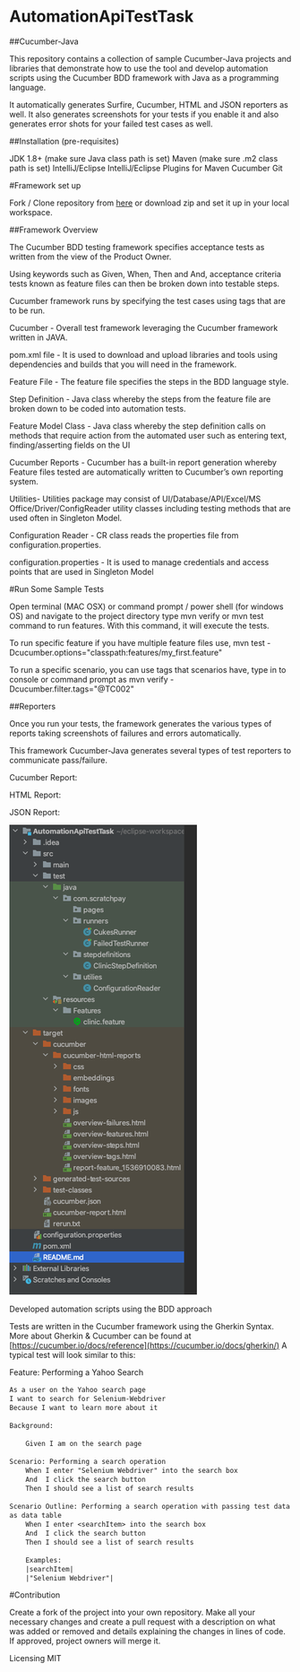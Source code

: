 # AutomationApiTestTask

##Cucumber-Java

This repository contains a collection of sample Cucumber-Java projects and libraries that demonstrate how to use the tool and develop automation scripts using the Cucumber BDD framework with Java as a programming language.

It automatically generates Surfire, Cucumber, HTML and JSON reporters as well. It also generates screenshots for your tests if you enable it and also generates error shots for your failed test cases as well.

##Installation (pre-requisites)

JDK 1.8+ (make sure Java class path is set)
Maven (make sure .m2 class path is set)
IntelliJ/Eclipse
IntelliJ/Eclipse Plugins for
Maven
Cucumber
Git

#Framework set up

Fork / Clone repository from [here]() or download zip and set it up in your local workspace.

##Framework Overview

The Cucumber BDD testing framework specifies acceptance tests as written from the view of the Product Owner.

Using keywords such as Given, When, Then and And, acceptance criteria tests known as feature files can then be broken down into testable steps. 

Cucumber framework runs by specifying the test cases using tags that are to be run.

Cucumber - Overall test framework leveraging the Cucumber framework written in JAVA.

pom.xml file - It is used to download and upload libraries and tools using dependencies and builds that you will need in the framework.

Feature File - The feature file specifies the steps in the BDD language style.

Step Definition - Java class whereby the steps from the feature file are broken down to be coded into automation tests.

Feature Model Class - Java class whereby the step definition calls on methods that require action from the automated user such as entering text, finding/asserting fields on the UI

Cucumber Reports - Cucumber has a built-in report generation whereby Feature files tested are automatically written to Cucumber’s own reporting system.

Utilities- Utilities package may consist of UI/Database/API/Excel/MS Office/Driver/ConfigReader utility classes including testing methods that are used often in Singleton Model.

Configuration Reader - CR class reads the properties file from configuration.properties.

configuration.properties - It is used to manage credentials and access points that are used in Singleton Model



#Run Some Sample Tests

Open terminal (MAC OSX) or command prompt / power shell (for windows OS) and navigate to the project directory type mvn verify or mvn test command to run features. With this command, it will execute the tests.

To run specific feature if you have multiple feature files use, mvn test -Dcucumber.options="classpath:features/my_first.feature"

To run a specific scenario, you can use tags that scenarios have, type in to console or command prompt as mvn verify -Dcucumber.filter.tags="@TC002"

##Reporters

Once you run your tests, the framework generates the various types of reports taking screenshots of failures and errors automatically. 

This framework Cucumber-Java generates several types of test reporters to communicate pass/failure.

Cucumber Report:

HTML Report:

JSON Report:

<img alt="img_1.png" src="src/test/resources/img.png"/>

Developed automation scripts using the BDD approach

Tests are written in the Cucumber framework using the Gherkin Syntax. More about Gherkin & Cucumber can be found at [https://cucumber.io/docs/reference](https://cucumber.io/docs/gherkin/) A typical test will look similar to this:

Feature: Performing a Yahoo Search

    As a user on the Yahoo search page
    I want to search for Selenium-Webdriver
    Because I want to learn more about it

    Background:

        Given I am on the search page

    Scenario: Performing a search operation
        When I enter "Selenium Webdriver" into the search box
        And  I click the search button
        Then I should see a list of search results

    Scenario Outline: Performing a search operation with passing test data as data table
        When I enter <searchItem> into the search box
        And  I click the search button
        Then I should see a list of search results

        Examples:
        |searchItem|
        |"Selenium Webdriver"|

#Contribution

Create a fork of the project into your own repository. Make all your necessary changes and create a pull request with a description on what was added or removed and details explaining the changes in lines of code. If approved, project owners will merge it.

Licensing
MIT
